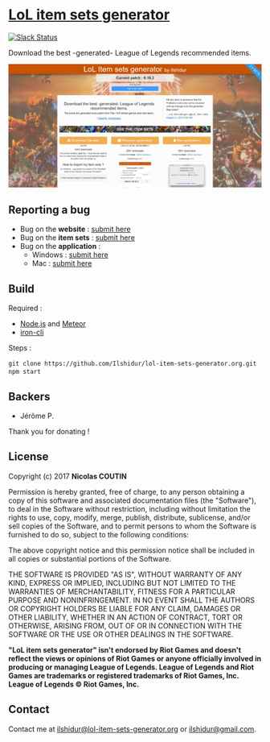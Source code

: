 # [LoL item sets generator](https://lol-item-sets-generator.org)

[![Slack Status](https://slack.lol-item-sets-generator.org/badge.svg)](https://slack.lol-item-sets-generator.org/)

Download the best -generated- League of Legends recommended items.

![preview](preview.png)

## Reporting a bug

* Bug on the **website** : [submit here](https://github.com/league-of-legends-devs/lol-item-sets-generator.org/issues/new)
* Bug on the **item sets** : [submit here](https://github.com/league-of-legends-devs/feeder.lol-item-sets-generator.org/issues/new)
* Bug on the **application** :
  * Windows : [submit here](https://github.com/league-of-legends-devs/LoL-item-sets/issues/new)
  * Mac : [submit here](https://github.com/league-of-legends-devs/LoL-item-sets-Mac/issues/new)

## Build

Required :
* [Node.js](https://nodejs.org) and [Meteor](https://www.meteor.com)
* [iron-cli](https://github.com/iron-meteor/iron-cli)

Steps :
```shell
git clone https://github.com/Ilshidur/lol-item-sets-generator.org.git
npm start
```

## Backers

* Jérôme P.

Thank you for donating !

## License

Copyright (c) 2017 **Nicolas COUTIN**

Permission is hereby granted, free of charge, to any person obtaining a copy
of this software and associated documentation files (the "Software"), to deal
in the Software without restriction, including without limitation the rights
to use, copy, modify, merge, publish, distribute, sublicense, and/or sell
copies of the Software, and to permit persons to whom the Software is
furnished to do so, subject to the following conditions:

The above copyright notice and this permission notice shall be included in all
copies or substantial portions of the Software.

THE SOFTWARE IS PROVIDED "AS IS", WITHOUT WARRANTY OF ANY KIND, EXPRESS OR
IMPLIED, INCLUDING BUT NOT LIMITED TO THE WARRANTIES OF MERCHANTABILITY,
FITNESS FOR A PARTICULAR PURPOSE AND NONINFRINGEMENT. IN NO EVENT SHALL THE
AUTHORS OR COPYRIGHT HOLDERS BE LIABLE FOR ANY CLAIM, DAMAGES OR OTHER
LIABILITY, WHETHER IN AN ACTION OF CONTRACT, TORT OR OTHERWISE, ARISING FROM,
OUT OF OR IN CONNECTION WITH THE SOFTWARE OR THE USE OR OTHER DEALINGS IN THE
SOFTWARE.

**"LoL item sets generator" isn't endorsed by Riot Games and doesn't reflect the views or opinions of Riot Games or anyone officially involved in producing or managing League of Legends.
League of Legends and Riot Games are trademarks or registered trademarks of Riot Games, Inc. League of Legends © Riot Games, Inc.**

## Contact

Contact me at [ilshidur@lol-item-sets-generator.org](mailto:ilshidur@lol-item-sets-generator.org) or [ilshidur@gmail.com](mailto:ilshidur@gmail.com).
